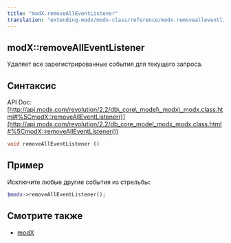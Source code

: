 ```yaml
---
title: "modX.removeAllEventListener"
translation: "extending-modx/modx-class/reference/modx.removealleventlistener"
---
```


## modX::removeAllEventListener

Удаляет все зарегистрированные события для текущего запроса.

## Синтаксис

API Doc: [http://api.modx.com/revolution/2.2/db\_core\_model\_modx\_modx.class.html#%5CmodX::removeAllEventListener()](http://api.modx.com/revolution/2.2/db_core_model_modx_modx.class.html#%5CmodX::removeAllEventListener())

``` php
void removeAllEventListener ()
```

## Пример

Исключите любые другие события из стрельбы:

``` php
$modx->removeAllEventListener();
```

## Смотрите также

- [modX](extending-modx/core-model/modx "modX")
